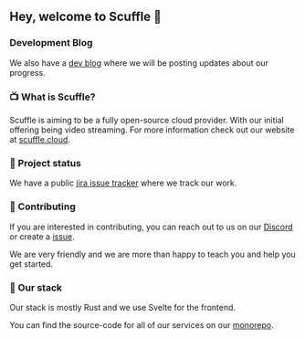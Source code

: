 ## Hey, welcome to Scuffle 👋

### Development Blog

We also have a [dev blog](https://bytes.scuffle.tv) where we will be posting updates about our progress.

### 📺 What is Scuffle?

Scuffle is aiming to be a fully open-source cloud provider. With our initial offering being video streaming. For more information check out our website at [scuffle.cloud](https://scuffle.cloud).

### 👀 Project status

We have a public [jira issue tracker](https://jira.scuffle.cloud) where we track our work.

### 📖 Contributing

If you are interested in contributing, you can reach out to us on our [Discord](https://discord.gg/scuffle) or create a [issue](https://github.com/ScuffleCloud/scuffle/issues).

We are very friendly and we are more than happy to teach you and help you get started.

### 🦀 Our stack

Our stack is mostly Rust and we use Svelte for the frontend.

You can find the source-code for all of our services on our [monorepo](https://github.com/ScuffleCloud/scuffle).
